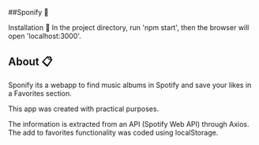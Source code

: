 ##Sponify 🎵

Installation 🔨
In the project directory, run 'npm start', then the browser will open 'localhost:3000'. 

## About 📋
Sponify its a webapp to find music albums in Spotify and save your likes in a Favorites section.

This app was created with practical purposes. 


The information is extracted from an API (Spotify Web API) through Axios. The add to favorites functionality was coded using localStorage.

